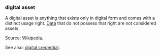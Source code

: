 ### digital asset

<p class="c8"><span>A digital asset is anything that exists only in </span><span>digital form</span><span>&nbsp;and comes with a distinct usage right. </span><span class="c2"><a class="c3" href="#h.o783ayrrkc6g">Data</a></span><span class="c0">&nbsp;that do not possess that right are not considered assets.</span></p><p class="c8"><span>Source: </span><span class="c2"><a class="c3" href="https://www.google.com/url?q=https://en.wikipedia.org/wiki/Digital_asset&amp;sa=D&amp;source=editors&amp;ust=1706779842604332&amp;usg=AOvVaw1wTW1Q5tCD-UTQ2zm-W0c4">Wikipedia</a></span><span>.</span></p><p class="c8"><span>See also: </span><span class="c2"><a class="c3" href="#h.ddna9lucn4k6">digital credential</a></span><span class="c0">.</span></p>